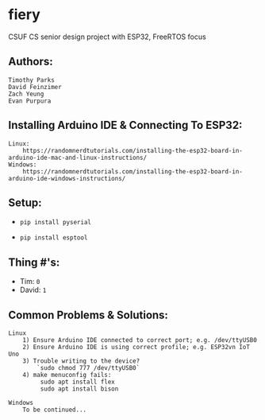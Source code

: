 # fiery
CSUF CS senior design project with ESP32, FreeRTOS focus

## Authors:
    Timothy Parks
    David Feinzimer
    Zach Yeung
    Evan Purpura

## Installing Arduino IDE & Connecting To ESP32:
    Linux:
        https://randomnerdtutorials.com/installing-the-esp32-board-in-arduino-ide-mac-and-linux-instructions/
    Windows:
        https://randomnerdtutorials.com/installing-the-esp32-board-in-arduino-ide-windows-instructions/

## Setup:

- `pip install pyserial`

- `pip install esptool`

## Thing #'s:

- Tim: `0`
- David: `1`

## Common Problems & Solutions:
    Linux
        1) Ensure Arduino IDE connected to correct port; e.g. /dev/ttyUSB0
        2) Ensure Arduino IDE is using correct profile; e.g. ESP32vn IoT Uno
        3) Trouble writing to the device?
            `sudo chmod 777 /dev/ttyUSB0`
        4) make menuconfig fails:
             sudo apt install flex
             sudo apt install bison

    Windows
        To be continued...
